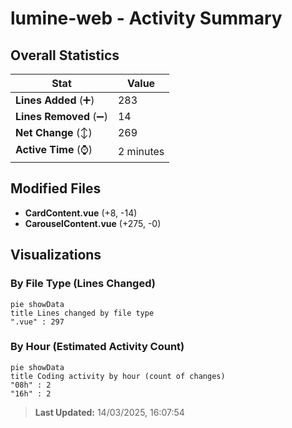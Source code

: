 # lumine-web - Activity Summary 

## Overall Statistics

| Stat                   | Value                                                             |
| ---------------------- | ----------------------------------------------------------------- |
| **Lines Added** (➕)   | 283                                          |
| **Lines Removed** (➖) | 14                                        |
| **Net Change** (↕)    | 269                |
| **Active Time** (⌚)   | 2 minutes |


## Modified Files
- **CardContent.vue** (+8, -14)
- **CarouselContent.vue** (+275, -0)

## Visualizations

### By File Type (Lines Changed)

```mermaid
pie showData
title Lines changed by file type
".vue" : 297
```

### By Hour (Estimated Activity Count)

```mermaid
pie showData
title Coding activity by hour (count of changes)
"08h" : 2
"16h" : 2
```


> **Last Updated:** 14/03/2025, 16:07:54